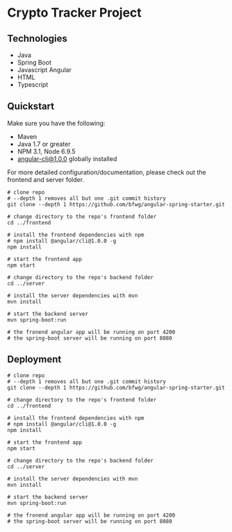 # Crypto Tracker Project

## Technologies
* Java
* Spring Boot
* Javascript Angular
* HTML
* Typescript


## Quickstart

Make sure you have the following:  
* Maven
* Java 1.7 or greater 
* NPM 3.1, Node 6.9.5
* angular-cli@1.0.0 globally installed

For more detailed configuration/documentation, please check out the frontend and server folder.

```
# clone repo
# --depth 1 removes all but one .git commit history
git clone --depth 1 https://github.com/bfwg/angular-spring-starter.git

# change directory to the repo's frontend folder
cd ../frontend

# install the frontend dependencies with npm
# npm install @angular/cli@1.0.0 -g
npm install

# start the frontend app
npm start

# change directory to the repo's backend folder
cd ../server

# install the server dependencies with mvn
mvn install

# start the backend server
mvn spring-boot:run

# the fronend angular app will be running on port 4200
# the spring-boot server will be running on port 8080
```


## Deployment

```
# clone repo
# --depth 1 removes all but one .git commit history
git clone --depth 1 https://github.com/bfwg/angular-spring-starter.git

# change directory to the repo's frontend folder
cd ../frontend

# install the frontend dependencies with npm
# npm install @angular/cli@1.0.0 -g
npm install

# start the frontend app
npm start

# change directory to the repo's backend folder
cd ../server

# install the server dependencies with mvn
mvn install

# start the backend server
mvn spring-boot:run

# the fronend angular app will be running on port 4200
# the spring-boot server will be running on port 8080
```
